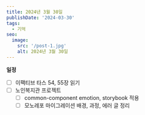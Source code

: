 ```yaml
---
title: 2024년 3월 30일
publishDate: '2024-03-30'
tags:
  - 기억
seo:
  image:
    src: '/post-1.jpg'
    alt: 2024년 3월 30일
---
```


**일정**

- [ ] 이팩티브 타스 54, 55장 읽기
- [ ] 노인복지관 프로젝트
  - [ ] common-component emotion, storybook 적용
  - [ ] 모노레포 마이그레이션 배경, 과정, 에러 글 정리
